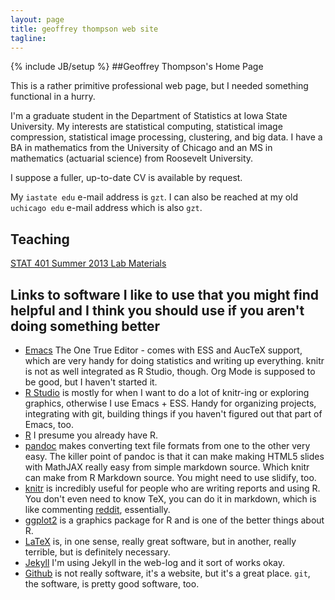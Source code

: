 ```yaml
---
layout: page
title: geoffrey thompson web site
tagline: 
---
```

{% include JB/setup %}
##Geoffrey Thompson's Home Page

This is a rather primitive professional web page, but I needed something functional in a hurry.

I'm a graduate student in the Department of Statistics at Iowa State University. 
My interests are statistical computing, statistical image compression, statistical image processing, clustering, and big data.
I have a BA in mathematics from the University of Chicago and an MS in mathematics (actuarial science) from Roosevelt University.

I suppose a fuller, up-to-date CV is available by request.

My `iastate edu` e-mail address is `gzt`. I can also be reached at my old `uchicago edu` e-mail address which is also `gzt`.

## Teaching
[STAT 401 Summer 2013 Lab Materials](http://gzt.public.iastate.edu/stat401/)

## Links to software I like to use that you might find helpful and I think you should use if you aren't doing something better
* [Emacs](http://www.gnu.org/software/emacs/) The One True Editor - comes with ESS and AucTeX support, which are very handy for doing statistics and writing up everything. knitr is not as well integrated as R Studio, though. Org Mode is supposed to be good, but I haven't started it.
* [R Studio](http://www.rstudio.com) is mostly for when I want to do a lot of knitr-ing or exploring graphics, otherwise I use Emacs + ESS.
Handy for organizing projects, integrating with git, building things if you haven't figured out that part of Emacs, too.
* [R](http://www.r-project.com) I presume you already have R.
* [pandoc](http://johnmacfarlane.net/pandoc/) makes converting text file formats from one to the other very easy. 
The killer point of pandoc is that it can make making HTML5 slides with MathJAX really easy from simple markdown source. Which knitr can make from R Markdown source. You might need to use slidify, too. 
* [knitr](http://yihui.name/knitr/) is incredibly useful for people who are writing reports and using R. You don't even need to know TeX,
you can do it in markdown, which is like commenting [reddit](http://reddit.com), essentially. 
* [ggplot2](http://ggplot2.org/) is a graphics package for R and is one of the better things about R. 
* [LaTeX](http://www.latex-project.org/) is, in one sense, really great software, but in another, really terrible, but is definitely necessary.
* [Jekyll](http://jekyllbootstrap.com/) I'm using Jekyll in the web-log and it sort of works okay. 
* [Github](https://github.com/) is not really software, it's a website, but it's a great place. `git`, the software, is pretty good software, too.
  